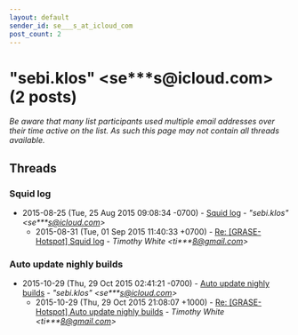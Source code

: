 ```yaml
---
layout: default
sender_id: se___s_at_icloud_com
post_count: 2
---
```


# "sebi.klos" <se***s<span>@</span>icloud.com> (2 posts)

_Be aware that many list participants used multiple email addresses over their time active on the list. As such this page may not contain all threads available._

## Threads

### Squid log
+ 2015-08-25 (Tue, 25 Aug 2015 09:08:34 -0700) - [Squid log](/archive/2015/08/13c97170c76a34d0a750563a8057bdb6880ae4f23e781c766ce493f3d48a01a4) - _"sebi.klos" \<se***s@icloud.com\>_
  + 2015-08-31 (Tue, 01 Sep 2015 11:40:33 +0700) - [Re: [GRASE-Hotspot] Squid log](/archive/2015/08/b47926d8faf2e914be23153a1d4c4fccbd393195b14edf781e95a1d8f2398088) - _Timothy White \<ti***8@gmail.com\>_

### Auto update  nighly builds
+ 2015-10-29 (Thu, 29 Oct 2015 02:41:21 -0700) - [Auto update  nighly builds](/archive/2015/10/489eb95b5b08bc893b1b7003e7a39e14968b071110e03235f82b19823bc91627) - _"sebi.klos" \<se***s@icloud.com\>_
  + 2015-10-29 (Thu, 29 Oct 2015 21:08:07 +1000) - [Re: [GRASE-Hotspot] Auto update nighly builds](/archive/2015/10/ec6878e57b91201e7ccdecfc0d3c3f163f3a8dc5ff6498ae48e7dc4af443e383) - _Timothy White \<ti***8@gmail.com\>_

